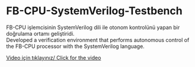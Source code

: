 # FB-CPU-SystemVerilog-Testbench
FB-CPU işlemcisinin SystemVerilog dili ile otonom kontrolünü yapan bir doğrulama ortamı geliştiridi.  <br>
Developed a verification environment that performs autonomous control of the FB-CPU processor with the SystemVerilog language. <br>

<a href="https://youtu.be/xZI9dXtoi4g"> Video için tıklayınız/ Click for the video </a>
